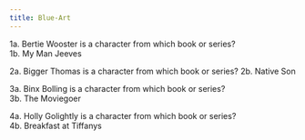 ```yaml
---
title: Blue-Art
---
```

1a.	Bertie Wooster is a character from which book or series?	
1b.	My Man Jeeves
 
2a.	Bigger Thomas is a character from which book or series?	
2b.	Native Son

3a.	Binx Bolling is a character from which book or series?	
3b.	The Moviegoer

4a.	Holly Golightly is a character from which book or series?	
4b.	Breakfast at Tiffanys
